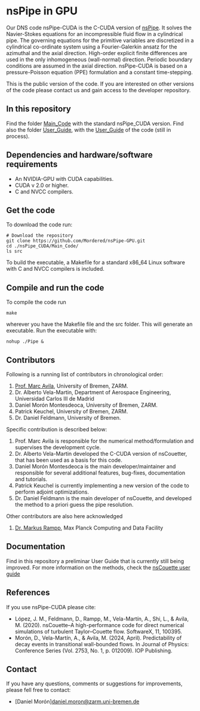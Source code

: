 # nsPipe in GPU
Our DNS code nsPipe-CUDA is the C-CUDA version of [nsPipe](https://github.com/dfeldmann/nsCouette). It solves the Navier-Stokes equations for an incompressible fluid flow in a cylindrical pipe. The governing equations for the primitive variables are discretized in a cylindrical co-ordinate system using a Fourier-Galerkin ansatz for the azimuthal and the axial direction. High-order explicit finite differences are used in the only inhomogeneous (wall-normal) direction. Periodic boundary conditions are assumed in the axial direction. nsPipe-CUDA is based on a pressure-Poisson equation (PPE) formulation and a constant time-stepping. 

This is the public version of the code. If you are interested on other versions of the code please contact us and gain access to the developer repository.

## In this repository
Find the folder [Main_Code](https://github.com/Mordered/nsPipe_CUDA/tree/main/Main_Code) with the standard nsPipe_CUDA version. Find also the folder [User_Guide](https://github.com/Mordered/nsPipe_CUDA/tree/main/User_Guide), with the [User_Guide](https://github.com/Mordered/nsPipe_CUDA/blob/main/User_Guide/nsPipe_CUDA_User_Guide.pdf) of the code (still in process). 

## Dependencies and hardware/software requirements
* An NVIDIA-GPU with CUDA capabilities.
* CUDA v 2.0 or higher.
* C and NVCC compilers.
  
## Get the code
To download the code run:
```
# Download the repository
git clone https://github.com/Mordered/nsPipe-GPU.git
cd ./nsPipe_CUDA/Main_Code/
ls src
```
To build the executable, a Makefile for a standard x86_64 Linux software with C and NVCC compilers is included.

## Compile and run the code
To compile the code run 
```
make
```
wherever you have the Makefile file and the src folder. This will generate an executable. Run the executable with:
```
nohup ./Pipe &
```
## Contributors

Following is a running list of contributors in chronological order:

1. [Prof. Marc Avila](https://www.zarm.uni-bremen.de/en/research/fluid-dynamics/fluid-simulation-and-modeling.html), University of Bremen, ZARM.
2. Dr. Alberto Vela-Martin, Department of Aerospace Engineering, Universidad Carlos III de Madrid
3. Daniel Morón Montesdeoca, University of Bremen, ZARM.
4. Patrick Keuchel, University of Bremen, ZARM.
5. Dr. Daniel Feldmann, University of Bremen.

Specific contribution is described below:

1. Prof. Marc Avila is responsible for the numerical method/formulation and supervises the development cycle.
2. Dr. Alberto Vela-Martin developed the C-CUDA version of nsCouetter, that has been used as a basis for this code.
3. Daniel Morón Montesdeoca is the main developer/maintainer and responsible for several additional features, bug-fixes, documentation and tutorials.
4. Patrick Keuchel is currently implementing a new version of the code to perform adjoint optimizations.
5. Dr. Daniel Feldmann is the main developer of nsCouette, and developed the method to a priori guess the pipe resolution.

Other contributors are also here acknowledged
1. [Dr. Markus Rampp](http://home.mpcdf.mpg.de/~mjr/), Max Planck Computing and Data Facility

## Documentation
Find in this repository a preliminar User Guide that is currently still being improved. For more information on the methods, check the [nsCouette user guide](https://gitlab.mpcdf.mpg.de/mjr/nscouette/blob/master/doc/nsCouetteUserGuide.pdf)

## References
If you use nsPipe-CUDA please cite:
* López, J. M., Feldmann, D., Rampp, M., Vela-Martín, A., Shi, L., & Avila, M. (2020). nsCouette–A high-performance code for direct numerical simulations of turbulent Taylor–Couette flow. SoftwareX, 11, 100395.
* Morón, D., Vela-Martín, A., & Avila, M. (2024, April). Predictability of decay events in transitional wall-bounded flows. In Journal of Physics: Conference Series (Vol. 2753, No. 1, p. 012009). IOP Publishing.

## Contact
If you have any questions, comments or suggestions for improvements, please fell free to contact:
* [Daniel Morón][daniel.moron@zarm.uni-bremen.de](mailto:daniel.moron@zarm.uni-bremen.de)
